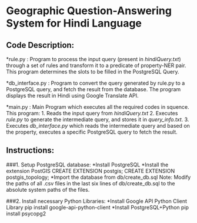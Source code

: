 # Geographic Question-Answering System for Hindi Language

Code Description:
-----------------

*rule.py :	Program to process the input query (present in _hindiQuery.txt_) through a set of rules and transform it to a predicate of property-NER pair. This program determines the slots to be filled in the PostgreSQL Query.

*db_interface.py :	Program to convert the query generated by rule.py to a PostgreSQL query, and fetch the result from the database. The program displays the result in Hindi using Google Translate API.	

*main.py :	Main Program which executes all the required codes in squence. This program:
	1.	Reads the input query from _hindiQuery.txt_	
	2.	Executes _rule.py_ to generate the intermediate query, and stores it in _query_info.txt_.
	3.	Executes _db_interface.py_ which reads the intermediate query and based on the property, executes a specific PostgreSQL query to fetch the result.


Instructions:
--------------

###1.	Setup PostgreSQL database:
*Install PostgreSQL
*Install the extension PostGIS
	CREATE EXTENSION postgis;
	CREATE EXTENSION postgis_topology;
*Import the database from db/create_db.sql
	Note:	Modify the paths of all .csv files in the last six lines of db/create_db.sql to the absolute system paths of the files.

###2.	Install necessary Python Libraries:
*Install Google API Python Client Library
	pip install google-api-python-client
*Install PostgreSQL+Python 
	pip install psycopg2
	